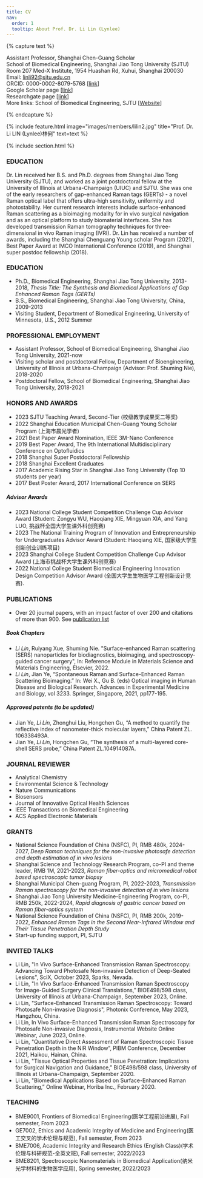 ```yaml
---
title: CV
nav:
  order: 1
  tooltip: About Prof. Dr. Li Lin (Lynlee)
---
```


{% capture text %}

Assistant Professor, Shanghai Chen-Guang Scholar <br> 
School of Biomedical Engineering, Shanghai Jiao Tong University (SJTU)<br> 
Room 207 Med-X Institute, 1954 Huashan Rd, Xuhui, Shanghai 200030<br>
Email: linli92@sjtu.edu.cn<br>
ORCID: 0000-0002-8079-5768 [[link](https://orcid.org/0000-0002-8079-5768)]<br>
Google Scholar page [[link](https://scholar.google.com.hk/citations?user=Zc3cFgwAAAAJ&hl=zh-CN)]<br>
Researchgate page [[link](https://www.researchgate.net/profile/Li-Lin-71)]<br>
More links: School of Biomedical Engineering, SJTU [[Website](bme.sjtu.edu.cn)]<br>

{% endcapture %}

{% include feature.html image="images/members/lilin2.jpg" title="Prof. Dr. Li LIN (Lynlee)林俐" text=text %}

{% include section.html %}
### EDUCATION 
Dr. Lin received her B.S. and Ph.D. degrees from Shanghai Jiao Tong University (SJTU), and worked as a joint postdoctoral fellow at the University of Illinois at Urbana-Champaign (UIUC) and SJTU. She was one of the early researchers of gap-enhanced Raman tags (GERTs) - a novel Raman optical label that offers ultra-high sensitivity, uniformity and photostability. Her current research interests include surface-enhanced Raman scattering as a bioimaging modality for in vivo surgical navigation and as an optical platform to study biomaterial interfaces. She has developed transmission Raman tomography techniques for three-dimensional in vivo Raman imaging (IVRI). Dr. Lin has received a number of awards, including the Shanghai Chenguang Young scholar Program (2021), Best Paper Award at IMCO International Conference (2019), and Shanghai super postdoc fellowship (2018).

### EDUCATION    
- Ph.D., Biomedical Engineering, Shanghai Jiao Tong University, 2013-2018, *Thesis Title: The Synthesis and Biomedical Applications of Gap Enhanced Raman Tags (GERTs)*
- B.S.,	Biomedical Engineering, Shanghai Jiao Tong University, China, 2009-2013
- Visiting Student, Department of Biomedical Engineering, University of Minnesota, U.S., 2012 Summer
  
### PROFESSIONAL EMPLOYMENT 
- Assistant Professor, School of Biomedical Engineering, Shanghai Jiao Tong University, 2021-now
- Visiting scholar and postdoctoral Fellow, Department of Bioengineering, University of Illinois at Urbana-Champaign (Advisor: Prof. Shuming Nie), 2018-2020
- Postdoctoral Fellow, School of Biomedical Engineering, Shanghai Jiao Tong University, 2018-2021
  
### HONORS AND AWARDS                                                                  
- 2023 SJTU Teaching Award, Second-Tier (校级教学成果奖二等奖)
- 2022 Shanghai Education Municipal Chen-Guang Young Scholar Program (上海市晨光学者)
- 2021 Best Paper Award Nomination, IEEE 3M-Nano Conference
- 2019 Best Paper Award, The 9th International Multidisciplinary Conference on Optofluidics
- 2018 Shanghai Super Postdoctoral Fellowship
- 2018 Shanghai Excellent Graduates
- 2017 Academic Rising Star in Shanghai Jiao Tong University (Top 10 students per year)
- 2017 Best Poster Award, 2017 International Conference on SERS <br>
##### Advisor Awards
- 2023 National College Student Competition Challenge Cup Advisor Award (Student: Zongyu WU, Haoqiang XIE, Mingyuan XIA, and Yang LUO, 挑战杯全国大学生课外科创竞赛)
- 2023 The National Training Program of Innovation and Entrepreneurship for Undergraduates Advisor Award (Student: Haoqiang XIE, 国家级大学生创新创业训练项目)
- 2023 Shanghai College Student Competition Challenge Cup Advisor Award (上海市挑战杯大学生课外科创竞赛)
- 2022 National College Student Biomedical Engineering Innovation Design Competition Advisor Award (全国大学生生物医学工程创新设计竞赛).
   
### PUBLICATIONS
- Over 20 journal papers, with an impact factor of over 200 and citations of more than 900. See [publication list](http://linlab-sjtu.com/publications)<br>
##### Book Chapters
- *Li Lin*, Ruiyang Xue, Shuming Nie. "Surface-enhanced Raman scattering (SERS) nanoparticles for biodiagnostics, bioimaging, and spectroscopy-guided cancer surgery", In: Reference Module in Materials Science and Materials Engineering, Elsevier, 2022.
- *Li Lin*, Jian Ye, “Spontaneous Raman and Surface-Enhanced Raman Scattering Bioimaging.” In: Wei X., Gu B. (eds) Optical imaging in Human Disease and Biological Research. Advances in Experimental Medicine and Biology, vol 3233. Springer, Singapore, 2021, pp177-195.<br> 
##### Approved patents (to be updated)
-	Jian Ye, *Li Lin*, Zhonghui Liu, Hongchen Gu, “A method to quantify the reflective index of nanometer-thick molecular layers,” China Patent ZL. 106338493A.
- Jian Ye, *Li Lin*, Hongchen Gu, “The synthesis of a multi-layered core-shell SERS probe,” China Patent ZL.104914087A.

### JOURNAL REVIEWER
- Analytical Chemistry
- Environmental Science & Technology
- Nature Communications
- Biosensors
- Journal of Innovative Optical Health Sciences
- IEEE Transactions on Biomedical Engineering
- ACS Applied Electronic Materials
  
### GRANTS
- National Science Foundation of China (NSFC), PI, RMB 480k, 2024-2027, *Deep Raman techniques for the non-invasive photosafe detection and depth estimation of in vivo lesions*
- Shanghai Science and Technology Research Program, co-PI and theme leader, RMB 1M, 2021-2023, *Raman fiber-optics and micromedical robot based spectroscopic tumor biopsy*
- Shanghai Municipal Chen-guang Program, PI, 2022-2023, *Transmission Raman spectroscopy for the non-invasive  detection of in vivo lesions*
- Shanghai Jiao Tong University Medicine-Engineering Program, co-PI, RMB 250k, 2022-2024, *Rapid diagnosis of gastric cancer based on Raman fiber-optics system*
- National Science Foundation of China (NSFC), PI, RMB 200k, 2019-2022, *Enhanced Raman Tags in the Second Near-Infrared Window and Their Tissue Penetration Depth Study*
- Start-up funding support, PI, SJTU

### INVITED TALKS
- Li Lin, "In Vivo Surface-Enhanced Transmission Raman Spectroscopy: Advancing Toward Photosafe Non-invasive Detection of Deep-Seated Lesions", SciX, October 2023, Sparks, Nevada.
- Li Lin, "In Vivo Surface-Enhanced Transmission Raman Spectroscopy for Image-Guided Surgery Clinical Translations,” BIOE498/598 class, University of Illinois at Urbana-Champaign, September 2023, Online.
- Li Lin, "Surface-Enhanced Transmission Raman Spectroscopy: Toward Photosafe Non-invasive Diagnosis", Photonix Conference, May 2023, Hangzhou, China.
- Li Lin, In Vivo Surface-Enhanced Transmission Raman Spectroscopy for Photosafe Non-invasive Diagnosis, Instrumental Website Online Webinar, June 2023, Online.
- Li Lin, "Quantitative Direct Assessment of Raman Spectroscopic Tissue Penetration Depth in the NIR Window”, PIBM Conference, December 2021, Haikou, Hainan, China.
- Li Lin, "Tissue Optical Properties and Tissue Penetration: Implications for Surgical Navigation and Guidance,” BIOE498/598 class, University of Illinois at Urbana-Champaign, September 2020.
- Li Lin, "Biomedical Applications Based on Surface-Enhanced Raman Scattering,” Online Webinar, Horiba Inc., February 2020.
  
### TEACHING
- BME9001, Frontiers of Biomedical Engineering(医学工程前沿进展), Fall semester, From 2023
- GE7002, Ethics and Academic Integrity of Medicine and Engineering(医工交叉的学术伦理与规范), Fall semester, From 2023
- BME7006, Academic Integrity and Research Ethics (English Class)(学术伦理与科研规范-全英文班), Fall semester, 2022/2023
- BME8201, Spectroscopic Nanomaterials in Biomedical Application(纳米光学材料的生物医学应用), Spring semester, 2022/2023

